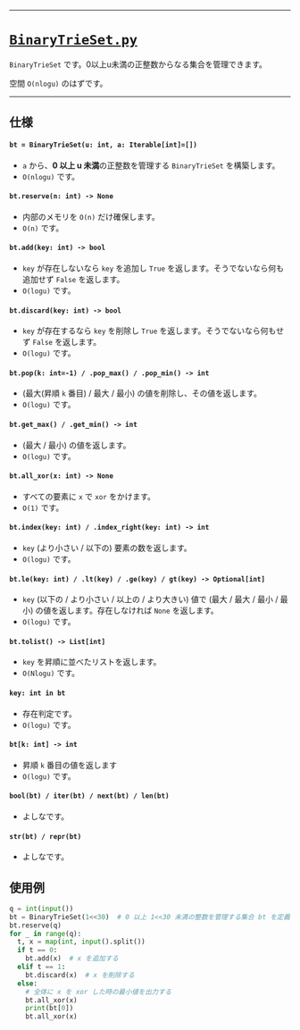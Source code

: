 _____

# [`BinaryTrieSet.py`](https://github.com/titanium-22/Library_py/tree/main/DataStructures/BinaryTrie/BinaryTrieSet.py)

`BinaryTrieSet` です。0以上u未満の正整数からなる集合を管理できます。

空間 `O(nlogu)` のはずです。

____

## 仕様

#### `bt = BinaryTrieSet(u: int, a: Iterable[int]=[])`
- `a` から、**0 以上 u 未満**の正整数を管理する `BinaryTrieSet` を構築します。
- `O(nlogu)` です。

#### `bt.reserve(n: int) -> None`
- 内部のメモリを `O(n)` だけ確保します。
- `O(n)` です。

#### `bt.add(key: int) -> bool`
- `key` が存在しないなら `key` を追加し `True` を返します。そうでないなら何も追加せず `False` を返します。
- `O(logu)` です。

#### `bt.discard(key: int) -> bool`
- `key` が存在するなら `key` を削除し `True` を返します。そうでないなら何もせず `False` を返します。
- `O(logu)` です。

#### `bt.pop(k: int=-1) / .pop_max() / .pop_min() -> int`
- (最大(昇順 `k` 番目) / 最大 / 最小) の値を削除し、その値を返します。
- `O(logu)` です。

#### `bt.get_max() / .get_min() -> int`
- (最大 / 最小) の値を返します。
- `O(logu)` です。

#### `bt.all_xor(x: int) -> None`
- すべての要素に `x` で `xor` をかけます。
- `O(1)` です。

#### `bt.index(key: int) / .index_right(key: int) -> int`
- `key` (より小さい / 以下の) 要素の数を返します。
- `O(logu)` です。

#### `bt.le(key: int) / .lt(key) / .ge(key) / gt(key) -> Optional[int]`
- `key` (以下の / より小さい / 以上の / より大きい) 値で (最大 / 最大 / 最小 / 最小) の値を返します。存在しなければ `None` を返します。
- `O(logu)` です。

#### `bt.tolist() -> List[int]`
- `key` を昇順に並べたリストを返します。
- `O(Nlogu)` です。

#### `key: int in bt`
- 存在判定です。
- `O(logu)` です。

#### `bt[k: int] -> int`
- 昇順 `k` 番目の値を返します
- `O(logu)` です。

#### `bool(bt) / iter(bt) / next(bt) / len(bt)`
- よしなです。

#### `str(bt) / repr(bt)`
- よしなです。

## 使用例

```python
q = int(input())
bt = BinaryTrieSet(1<<30)  # 0 以上 1<<30 未満の整数を管理する集合 bt を定義
bt.reserve(q)
for _ in range(q):
  t, x = map(int, input().split())
  if t == 0:
    bt.add(x)  # x を追加する
  elif t == 1:
    bt.discard(x)  # x を削除する
  else:
    # 全体に x を xor した時の最小値を出力する 
    bt.all_xor(x)
    print(bt[0])
    bt.all_xor(x)
```
